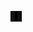 <mark style="background: #000000; color: 878787"><strong><a class="internal-link" href="OKR-block-link-with-no-square-brackets">🔗🎯</a></strong></mark>